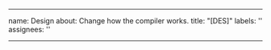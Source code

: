 
---
name: Design
about: Change how the compiler works.
title: "[DES]"
labels: ''
assignees: ''

---


